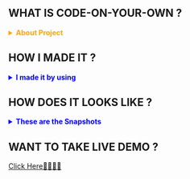 ## WHAT IS CODE-ON-YOUR-OWN ?

<details><summary style="color:orange;"><strong>About Project</strong></summary>
<li>Basically , <strong>CODE-ON-YOUR-OWN</strong> is used for the coding purpose in Interviews or for the personal use also.</li>
<li>In this any number of peoples you want to join can join and then Share their Codes with the Help of common <strong>ROOM ID</strong>.</li>
<li>If User has no <strong>ROOM ID</strong> then it can be generated by Clicking on <strong>New Room</strong> Button.</li>
  <li>For Now it has Only One Theme for the syntax highlighting.</li>
  <li>UI Updates at Real Time when the new user Joins in the same Room or Left from the Room.</li>
  <li>Have The Avatars According to their Names.</li>
</details>

## HOW I MADE IT ?

<details>
<summary style="color:blue;"><strong>I made it by using</strong></summary>
<li> React.js   - FrontEnd</li>
<li> Node.js    - BackEnd</li>
<li> Express.js - BackEnd</li>
<li> Socket.io  - Real Time Functionality</li>
</details>

## HOW DOES IT LOOKS LIKE ?
<details>
<summary style="color:blue;"><strong>These are the Snapshots</strong></summary>
<a href="https://ibb.co/6wgPvsC"><img src="https://i.ibb.co/Gpc2sPS/Screenshot-45.png" alt="Screenshot-45" border="0"></a>
<a href="https://ibb.co/hWJySFj"><img src="https://i.ibb.co/85L0Hgp/Screenshot-46.png" alt="Screenshot-46" border="0"></a>  
</details>


## WANT TO TAKE LIVE DEMO ?

[Click Here🔗🔗🔗🔗](https://kunals-code-on-your-own.herokuapp.com/)
